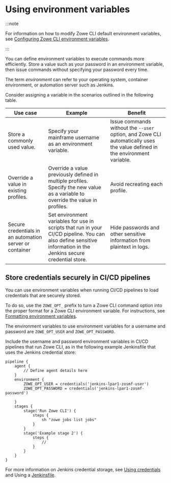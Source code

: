 # Using environment variables

:::note

For information on how to modify Zowe CLI default environment variables, see [Configuring Zowe CLI environment variables](cli-configuringcli-ev.md).

:::

You can define environment variables to execute commands more efficiently. Store a value such as your password in an environment variable, then issue commands without specifying your password every time. 

The term *environment* can refer to your operating system, container environment, or automation server such as Jenkins.

Consider assigning a variable in the scenarios outlined in the following table.

| Use case | Example | Benefit |
| - | - | - |
| Store a commonly used value. | Specify your mainframe username as an environment variable. | Issue commands without the `--user` option, and Zowe CLI automatically uses the value defined in the environment variable. |
| Override a value in existing profiles. | Override a value previously defined in multiple profiles. Specify the new value as a variable to override the value in profiles. | Avoid recreating each profile. |
| Secure credentials in an automation server or container | Set environment variables for use in scripts that run in your CI/CD pipeline. You can also define sensitive information in the Jenkins secure credential store. | Hide passwords and other sensitive information from plaintext in logs. |

## Store credentials securely in CI/CD pipelines

You can use environment variables when running CI/CD pipelines to load credentials that are securely stored.

To do so, use the `ZOWE_OPT_` prefix to turn a Zowe CLI command option into the proper format for a Zowe CLI environment variable. For instructions, see [Formatting environment variables](../user-guide/cli-using-formatting-environment-variables.md).

The environment variables to use environment variables for a username and password are `ZOWE_OPT_USER` and `ZOWE_OPT_PASSWORD`.

Include the username and password environment variables in CI/CD pipelines that run Zowe CLI, as in the following example Jenkinsfile that uses the Jenkins credential store:

```
pipeline {
    agent {
        // Define agent details here
    }
    environment {
        ZOWE_OPT_USER = credentials('jenkins-lpar1-zosmf-user')
        ZOWE_OPT_PASSWORD = credentials('jenkins-lpar1-zosmf-password')

    }
    stages {
        stage('Run Zowe CLI') {
            steps {
                sh "zowe jobs list jobs"
            }
        }
        stage('Example stage 2') {
            steps {
                //
            }
        }
    }
}
```

For more information on Jenkins credential storage, see [Using credentials](https://www.jenkins.io/doc/book/using/using-credentials/) and Using a [Jenkinsfile](https://www.jenkins.io/doc/book/pipeline/jenkinsfile/#for-secret-text-usernames-and-passwords-and-secret-files).